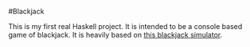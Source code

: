 #Blackjack

This is my first real Haskell project. It is intended to be a console based game of blackjack. It is heavily based on <a href="https://github.com/Wilfred/Blackjack">this blackjack simulator</a>.
